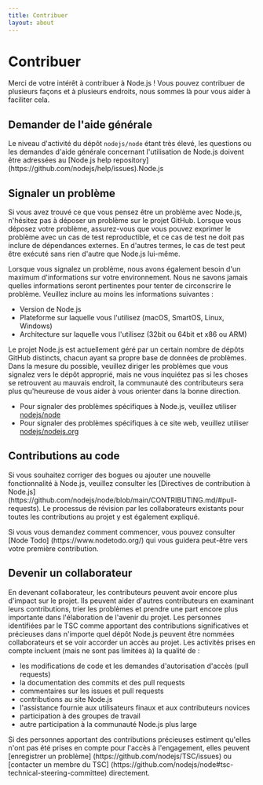 ```yaml
---
title: Contribuer
layout: about
---
```


# Contribuer

Merci de votre intérêt à contribuer à Node.js ! Vous pouvez contribuer de plusieurs façons et à plusieurs endroits, nous sommes là pour vous aider à faciliter cela.

## Demander de l'aide générale

Le niveau d'activité du dépôt `nodejs/node` étant très élevé, les questions ou les demandes d'aide générale concernant l'utilisation de Node.js doivent être adressées au [Node.js help repository] (https\://github.com/nodejs/help/issues).Node.js

## Signaler un problème

Si vous avez trouvé ce que vous pensez être un problème avec Node.js, n'hésitez pas à déposer un problème sur le projet GitHub. Lorsque vous déposez votre problème, assurez-vous que vous pouvez exprimer le problème avec un cas de test reproductible, et ce cas de test ne doit pas inclure de dépendances externes. En d'autres termes, le cas de test peut être exécuté sans rien d'autre que Node.js lui-même.

Lorsque vous signalez un problème, nous avons également besoin d'un maximum d'informations sur votre environnement. Nous ne savons jamais quelles informations seront pertinentes pour tenter de circonscrire le problème. Veuillez inclure au moins les informations suivantes :

- Version de Node.js
- Plateforme sur laquelle vous l'utilisez (macOS, SmartOS, Linux, Windows)
- Architecture sur laquelle vous l'utilisez (32bit ou 64bit et x86 ou ARM)

Le projet Node.js est actuellement géré par un certain nombre de dépôts GitHub distincts, chacun ayant sa propre base de données de problèmes. Dans la mesure du possible, veuillez diriger les problèmes que vous signalez vers le dépôt approprié, mais ne vous inquiétez pas si les choses se retrouvent au mauvais endroit, la communauté des contributeurs sera plus qu'heureuse de vous aider à vous orienter dans la bonne direction.

- Pour signaler des problèmes spécifiques à Node.js, veuillez utiliser [nodejs/node](https://github.com/nodejs/node)
- Pour signaler des problèmes spécifiques à ce site web, veuillez utiliser [nodejs/nodejs.org](https://github.com/nodejs/nodejs.org/issues)

## Contributions au code

Si vous souhaitez corriger des bogues ou ajouter une nouvelle fonctionnalité à Node.js, veuillez consulter les [Directives de contribution à Node.js] (https\://github.com/nodejs/node/blob/main/CONTRIBUTING.md/#pull-requests). Le processus de révision par les collaborateurs existants pour toutes les contributions au projet y est également expliqué.

Si vous vous demandez comment commencer, vous pouvez consulter [Node Todo] (https\://www\.nodetodo.org/) qui vous guidera peut-être vers votre première contribution.

## Devenir un collaborateur

En devenant collaborateur, les contributeurs peuvent avoir encore plus d'impact sur le projet. Ils peuvent aider d'autres contributeurs en examinant leurs contributions, trier les problèmes et prendre une part encore plus importante dans l'élaboration de l'avenir du projet. Les personnes identifiées par le TSC comme apportant des contributions significatives et précieuses dans n'importe quel dépôt Node.js peuvent être nommées collaborateurs et se voir accorder un accès au projet. Les activités prises en compte incluent (mais ne sont pas limitées à) la qualité de :

- les modifications de code et les demandes d'autorisation d'accès (pull requests)
- la documentation des commits et des pull requests
- commentaires sur les issues et pull requests
- contributions au site Node.js
- l'assistance fournie aux utilisateurs finaux et aux contributeurs novices
- participation à des groupes de travail
- autre participation à la communauté Node.js plus large

Si des personnes apportant des contributions précieuses estiment qu'elles n'ont pas été prises en compte pour l'accès à l'engagement, elles peuvent [enregistrer un problème] (https\://github.com/nodejs/TSC/issues) ou [contacter un membre du TSC] (https\://github.com/nodejs/node#tsc-technical-steering-committee) directement.

